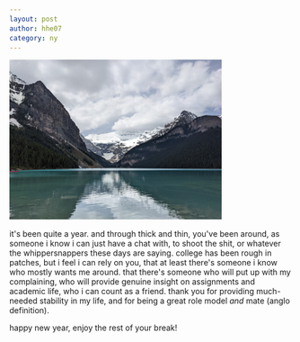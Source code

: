 ```yaml
---
layout: post
author: hhe07
category: ny
---
```

<img src = "/assets/imgs/PXL_20220617_192008939.jpg" alt = "image of a lake in canada" style = "width: 75%">


it's been quite a year. and through thick and thin, you've been around, as someone i know i can just have a chat with, to shoot the shit, or whatever the whippersnappers these days are saying. college has been rough in patches, but i feel i can rely on you, that at least there's someone i know who mostly wants me around. that there's someone who will put up with my complaining, who will provide genuine insight on assignments and academic life, who i can count as a friend. thank you for providing much-needed stability in my life, and for being a great role model *and* mate (anglo definition).


happy new year, enjoy the rest of your break!